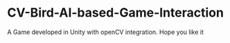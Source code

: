 # CV-Bird-AI-based-Game-Interaction
A Game developed in Unity with openCV integration. Hope you like it
